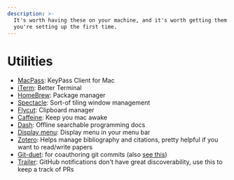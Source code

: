 ```yaml
---
description: >-
  It's worth having these on your machine, and it's worth getting them when
  you're setting up the first time.
---
```


# Utilities

* [MacPass](https://github.com/MacPass/MacPass): KeyPass Client for Mac
* [iTerm](https://www.iterm2.com/): Better Terminal
* [HomeBrew](https://brew.sh/): Package manager
* [Spectacle](https://www.spectacleapp.com/): Sort-of tiling window management
* [Flycut](https://itunes.apple.com/in/app/flycut-clipboard-manager/): Clipboard manager
* [Caffeine](http://lightheadsw.com/caffeine/): Keep you mac awake
* [Dash](https://kapeli.com/dash): Offline searchable programming docs
* [Display menu](http://displaymenu.milchimgemuesefach.de/): Display menu in your menu bar
* [Zotero](https://www.zotero.org/download/): Helps manage bibliography and citations, pretty helpful if you want to read/write papers
* [Git-duet](https://github.com/git-duet/git-duet): for coauthoring git commits \(also [see this](https://help.github.com/articles/creating-a-commit-with-multiple-authors/)\)
* [Trailer](http://ptsochantaris.github.io/trailer): GitHub notifications don't have great discoverability, use this to keep a track of PRs

